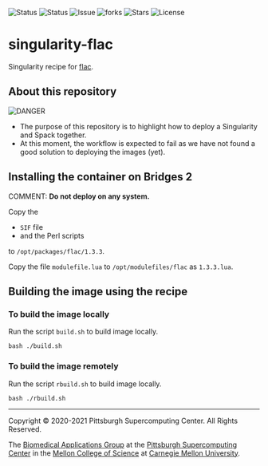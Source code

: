 ![Status](https://github.com/pscedu/singularity-flac/actions/workflows/main.yml/badge.svg)
![Status](https://github.com/pscedu/singularity-flac/actions/workflows/pretty.yml/badge.svg)
![Issue](https://img.shields.io/github/issues/pscedu/singularity-flac)
![forks](https://img.shields.io/github/forks/pscedu/singularity-flac)
![Stars](https://img.shields.io/github/stars/pscedu/singularity-flac)
![License](https://img.shields.io/github/license/pscedu/singularity-flac)

# singularity-flac
Singularity recipe for [flac](https://github.com/sandialabs/flac).

## About this repository
![DANGER](https://media2.giphy.com/media/13HgwGsXF0aiGY/giphy.gif?cid=ecf05e479ma1nskt8mxbxrl20v7suehh491hu20kisxhxcbe&rid=giphy.gif&ct=g)

* The purpose of this repository is to highlight how to deploy a Singularity and Spack together.
* At this moment, the workflow is expected to fail as we have not found a good solution to deploying the images (yet).

## Installing the container on Bridges 2
COMMENT: **Do not deploy on any system.**

Copy the

* `SIF` file
* and the Perl scripts

to `/opt/packages/flac/1.3.3`.

Copy the file `modulefile.lua` to `/opt/modulefiles/flac` as `1.3.3.lua`.

## Building the image using the recipe
### To build the image locally
Run the script `build.sh` to build image locally.

```
bash ./build.sh
```

### To build the image remotely
Run the script `rbuild.sh` to build image locally.

```
bash ./rbuild.sh
```

---
Copyright © 2020-2021 Pittsburgh Supercomputing Center. All Rights Reserved.

The [Biomedical Applications Group](https://www.psc.edu/biomedical-applications/) at the [Pittsburgh Supercomputing
Center](http://www.psc.edu) in the [Mellon College of Science](https://www.cmu.edu/mcs/) at [Carnegie Mellon University](http://www.cmu.edu).
